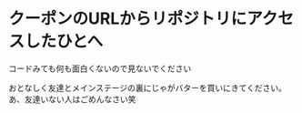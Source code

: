 # クーポンのURLからリポジトリにアクセスしたひとへ
コードみても何も面白くないので見ないでください

おとなしく友達とメインステージの裏にじゃがバターを買いにきてください。
あ、友達いない人はごめんなさい笑

